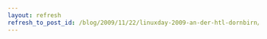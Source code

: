 ```yaml
---
layout: refresh
refresh_to_post_id: /blog/2009/11/22/linuxday-2009-an-der-htl-dornbirn/index
---
```

